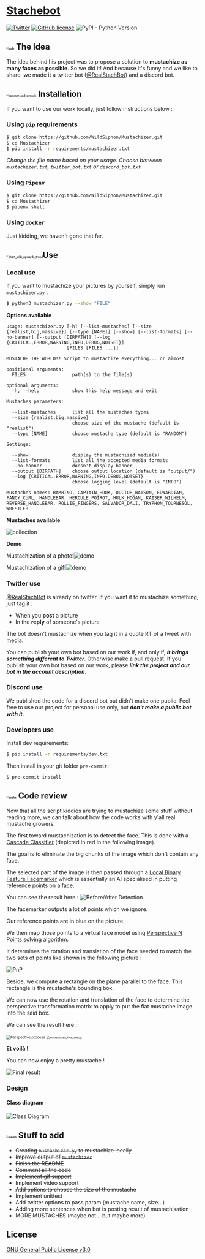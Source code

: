 # [Stachebot](https://github.com/WildSiphon/Stachebot)
[![Twitter](https://img.shields.io/twitter/url?label=RealStachBot&style=social&url=https%3A%2F%2Ftwitter.com%2FRealStachBot)](https://twitter.com/RealStachBot) [![GitHub license](https://img.shields.io/github/license/WildSiphon/Mustachizer)](https://github.com/WildSiphon/Mustachizer/blob/main/LICENSE) ![PyPI - Python Version](https://img.shields.io/pypi/pyversions/p)

## <img src="https://github.githubassets.com/images/icons/emoji/unicode/1f4a1.png" alt="bulb" style="zoom:33%;" /> The Idea

The idea behind his project was to propose a solution to **mustachize as many faces as possible**. So we did it!
And because it's funny and we like to share, we made it a twitter bot ([@RealStachBot](https://twitter.com/RealStachBot)) and a discord bot.

## <img src="https://github.githubassets.com/images/icons/emoji/unicode/1f6e0.png" alt="hammer_and_wrench" style="zoom:33%;" /> Installation

If you want to use our work locally, just follow instructions below :

### Using `pip` requirements

```bash
$ git clone https://github.com/WildSiphon/Mustachizer.git
$ cd Mustachizer
$ pip install -r requirements/mustachizer.txt
```

*Change the file name based on your usage. Choose between `mustachizer.txt`, `twitter_bot.txt` or `discord_bot.txt`*

### Using `Pipenv`

```bash
$ git clone https://github.com/WildSiphon/Mustachizer.git
$ cd Mustachizer
$ pipenv shell
```

### Using `docker`

Just kidding, we haven't gone that far.

## <img src="https://github.githubassets.com/images/icons/emoji/unicode/1f4c8.png" alt="chart_with_upwards_trend" style="zoom:33%;" />Use

### Local use

If you want to mustachize your pictures by yourself, simply run `mustachizer.py` :

```bash
$ python3 mustachizer.py --show "FILE"
```

**Options available**

```
usage: mustachizer.py [-h] [--list-mustaches] [--size {realist,big,massive}] [--type [NAME]] [--show] [--list-formats] [--no-banner] [--output [DIRPATH]] [--log {CRITICAL,ERROR,WARNING,INFO,DEBUG,NOTSET}]
                      [FILES [FILES ...]]

MUSTACHE THE WORLD!! Script to mustachize everything... or almost

positional arguments:
  FILES                 path(s) to the file(s)

optional arguments:
  -h, --help            show this help message and exit

Mustaches parameters:

  --list-mustaches      list all the mustaches types
  --size {realist,big,massive}
                        choose size of the mustache (default is "realist")
  --type [NAME]         choose mustache type (default is "RANDOM")

Settings:

  --show                display the mustachized media(s)
  --list-formats        list all the accepted media formats
  --no-banner           doesn't display banner
  --output [DIRPATH]    choose output location (default is "output/")
  --log {CRITICAL,ERROR,WARNING,INFO,DEBUG,NOTSET}
                        choose logging level (default is "INFO")

Mustaches names: BAMBINO, CAPTAIN_HOOK, DOCTOR_WATSON, EDWARDIAN, FANCY_CURL, HANDLEBAR, HERCULE_POIROT, HULK_HOGAN, KAISER_WILHELM, REVERSE_HANDLEBAR, ROLLIE_FINGERS, SALVADOR_DALI, TRYPHON_TOURNESOL,
WRESTLER

```

**Mustaches available**

![collection](assets/documentation/collection.png)

**Demo**

Mustachization of a photo!![demo](assets/documentation/demo_photo.gif)

Mustachization of a gif!![demo](assets/documentation/demo_gif.gif)

### Twitter use

[@RealStachBot](https://twitter.com/RealStachBot) is already on twitter. If you want it to mustachize something, just tag it :

+ When you **post** a picture
+ In the **reply** of someone's picture

The bot doesn't mustachize when you tag it in a quote RT of a tweet with media.

You can publish your own bot based on our work if, and only if, ***it brings something different to Twitter***. Otherwise make a pull request.
If you publish your own bot based on our work, please ***link the project and our bot in the account description***.

### Discord use

We published the code for a discord bot but didn't make one public.
Feel free to use our project for personal use only, but ***don't make a public bot with it***.

### Developers use

Install dev requirements:
```bash
$ pip install -r requirements/dev.txt
```

Then install in your git folder `pre-commit`:
```
$ pre-commit install
```

## <img src="https://github.githubassets.com/images/icons/emoji/unicode/1f4da.png" alt="books" style="zoom:33%;" /> Code review

Now that all the script kiddies are trying to mustachize some stuff without reading more, we can talk about how the code works with y'all real mustache growers.

The first toward mustachization is to detect the face.
This is done with a [Cascade Classifier](https://docs.opencv.org/4.5.3/db/d28/tutorial_cascade_classifier.html) (depicted in red in the following image).

The goal is to eliminate the big chunks of the image which don't contain any face.

The selected part of the image is then passed through a [Local Binary Feature Facemarker](https://docs.opencv.org/3.4.15/javadoc/org/opencv/face/FacemarkLBF.html) which is essentially an AI specialised in putting reference points on a face.

You can see the result here :
![Before/After Detection](assets/documentation/before_after.jpg)

The facemarker outputs a lot of points which we ignore.

Our reference points are in blue on the picture.

We then map those points to a virtual face model using [Perspective N Points solving algorithm](https://shimat.github.io/opencvsharp_docs/html/64263f79-df37-20d6-0753-daf54d958ffe.htm).

It determines the rotation and translation of the face needed to match the two sets of points like shown in the following picture :

![PnP](https://docs.opencv.org/master/pnp.jpg)

Beside, we compute a rectangle on the plane parallel to the face.
This rectangle is the mustache's bounding box.

We can now use the rotation and translation of the face to determine the perspective transformation matrix to apply to put the flat mustache image into the said box.

We can see the result here :

<img src="assets/documentation/mustache_perspective.jpg" alt="Perspective process" style="zoom: 67%;" />

<img src="assets/documentation/mustachized_final_debug.jpg" alt="mustachized_final_debug" style="zoom:50%;" />

**Et voilà !**

You can now enjoy a pretty mustache !

![Final result](assets/documentation/mustachized_final.jpg)

### Design

#### Class diagram

![Class Diagram](assets/documentation/puml/out/class_diagram/class_diagram.svg)

## <img src="https://github.githubassets.com/images/icons/emoji/unicode/1f4dd.png" alt="memo" style="zoom:33%;" /> Stuff to add

+ ~~Creating `mustachizer.py` to mustachize locally~~
+ ~~Improve output of `mustachizer`~~
+ ~~Finish the README~~
+ ~~Comment all the code~~
+ ~~Implement gif support~~
+ Implement video support
+ ~~Add options to choose the size of the mustache~~
+ Implement unittest
+ Add twitter options to pass param (mustache name, size...)
+ Adding more sentences when bot is posting result of mustachisation
+ MORE MUSTACHES (maybe not… but maybe more)

## License

[GNU General Public License v3.0](https://www.gnu.org/licenses/gpl-3.0.fr.html)
